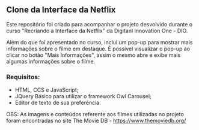 ## Clone da Interface da Netflix

Este repositório foi criado para acompanhar o projeto desvolvido durante o curso "Recriando a Interface da Netflix" da Digitanl Innovation One - DIO.


Além do que foi apresentado no curso, inclui um pop-up para mostrar mais informações sobre o filme em destaque. È possível visualizar o pop-up ao clicar no botão "Mais Informações", assim o mesmo abre e exibe mais algumas informações sobre o filme.


### Requisitos:
- HTML, CCS e JavaScript;
- JQuery Básico para utilizar o framework Owl Carousel;
- Editor de texto de sua preferência.


OBS: As imagens e conteúdos referente aos filmes utilizadas no projeto foram encontradas no site The Movie DB - https://www.themoviedb.org/